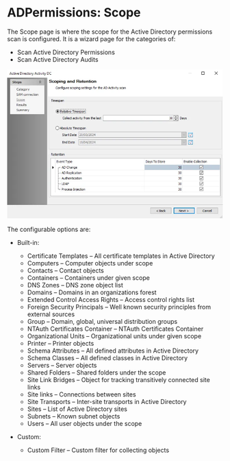 # ADPermissions: Scope

The Scope page is where the scope for the Active Directory permissions scan is configured. It is a wizard page for the categories of:

- Scan Active Directory Permissions
- Scan Active Directory Audits

![ADPermissions Data Collector wizard Scope page](../../../../../../static/img/product_docs/activitymonitor/config/activedirectory/scope.webp)

The configurable options are:

- Built-in:

  - Certificate Templates – All certificate templates in Active Directory
  - Computers – Computer objects under scope
  - Contacts – Contact objects
  - Containers – Containers under given scope
  - DNS Zones – DNS zone object list
  - Domains – Domains in an organizations forest
  - Extended Control Access Rights – Access control rights list
  - Foreign Security Principals – Well known security principles from external sources
  - Group – Domain, global, universal distribution groups
  - NTAuth Certificates Container – NTAuth Certificates Container
  - Organizational Units – Organizational units under given scope
  - Printer – Printer objects
  - Schema Attributes – All defined attributes in Active Directory
  - Schema Classes – All defined classes in Active Directory
  - Servers – Server objects
  - Shared Folders – Shared folders under the scope
  - Site Link Bridges – Object for tracking transitively connected site links
  - Site links – Connections between sites
  - Site Transports – Inter-site transports in Active Directory
  - Sites – List of Active Directory sites
  - Subnets – Known subnet objects
  - Users – All user objects under the scope
- Custom:

  - Custom Filter – Custom filter for collecting objects
